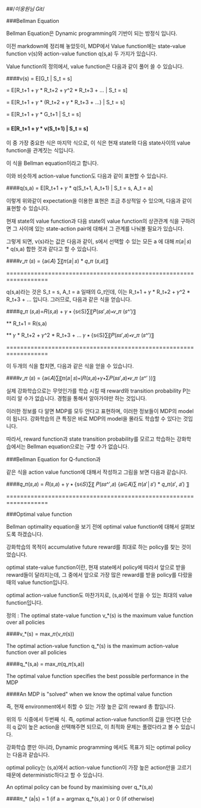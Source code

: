 ##/*이웅원님 Git*/

###Bellman Equation

Bellman Equation은 Dynamic programming의 기반이 되는 방정식 입니다.

이전 markdown에 정리해 놓았듯이, MDP에서  Value function에는 state-value function v(s)와
action-value function q(s,a) 두 가지가 있습니다.

Value function의 정의에서, value function은 다음과 같이 풀어 쓸 수 있습니다.

####v(s) = E[G_t | S_t = s]

= E[R_t+1 + 𝛾 * R_t+2 + 𝛾^2 * R_t+3 + ... | S_t = s]

= E[R_t+1 + 𝛾 * (R_t+2 + 𝛾 * R_t+3 + ...) | S_t = s]

= E[R_t+1 + 𝛾 * G_t+1 | S_t = s]

#### = E[R_t+1 + 𝛾 * v(S_t+1) | S_t = s]

이 중 가장 중요한 식은 마지막 식으로, 이 식은 현재 state와 다음 state사이의 value function을
관계짓는 식입니다.

이 식을 Bellman equation이라고 합니다.

이와 비슷하게 action-value function도 다음과 같이 표현할 수 있습니다.

####q(s,a) = E[R_t+1 + 𝛾 * q(S_t+1, A_t+1) | S_t = s, A_t = a]

이렇게 위와같이 expectation을 이용한 표현은 조금 추상적일 수 있으며,
다음과 같이 표현할 수 있습니다.

현재 state의 value function과 다음 state의 value function의 상관관계 식을
구하려면 그 사이에 있는 state-action pair에 대해서 그 관계를 나눠볼 필요가 있습니다.

그렇게 되면, v(s)라는 값은 다음과 같이, s에서 선택할 수 있는 모든 a 에 대해
𝜋(𝑎│𝑠) * q(s,a) 합한 것과 같다고 할 수 있습니다.

####𝑣_𝜋 (𝑠) = {a∈𝐴} ∑〖𝜋(𝑎│𝑠) * 𝑞_𝜋 (𝑠,𝑎)〗

==================================================================

q(s,a)라는 것은 S_t = s, A_t = a 일때의 G_t인데, 이는 R_t+1 + 𝛾 * R_t+2 + 𝛾^2 * R_t+3 + ... 입니다. 그러므로, 다음과 같은 식을 얻습니다.

####𝑞_𝜋 (𝑠,𝑎)=𝑅(𝑠,𝑎) + 𝛾 ∗ {s∈S}∑〖𝑃(𝑠𝑠′,𝑎)∗𝑣_𝜋 (𝑠^′)〗

** R_t+1 = R(s,a)

** 𝛾 * R_t+2 + 𝛾^2 * R_t+3 + ... 𝛾 ∗ {s∈S}∑〖𝑃(𝑠𝑠′,𝑎)∗𝑣_𝜋 (𝑠^′)〗

==================================================================

이 두개의 식을 합치면, 다음과 같은 식을 얻을 수 있습니다.

####𝑣_𝜋 (𝑠) = {a∈𝐴}∑〖𝜋(𝑎│𝑠)∗(𝑅(𝑠,𝑎)+𝛾∗Σ𝑃(𝑠𝑠′,𝑎)∗𝑣_𝜋 (𝑠^′ ))〗

실제 강화학습으로는 무엇인가를 학습 시킬 때 reward와 transition probability P는 미리
알 수가 없습니다. 경험을 통해서 알아가야만 하는 것입니다.

이러한 정보를 다 알면 MDP를 모두 안다고 표현하며, 이러한 정보들이 MDP의 model이 됩니다.
강화학습의 큰 특징은 바로 MDP의 model을 몰라도 학습할 수 있다는 것입니다.

따라서, reward function과 state transition probability를 모르고 학습하는 강화학습에서는
Bellman equation으로는 구할 수가 없습니다.

###Bellman Equation for Q-function과

같은 식을 action value function에 대해서 작성하고 그림을 보면 다음과 같습니다.

####𝑞_𝜋(𝑠,𝑎) = 𝑅(𝑠,𝑎) + 𝛾 ∗ {s∈𝑆}∑〖 𝑃(𝑠𝑠^′,𝑎) {a∈𝐴}∑ 𝜋(𝑎′│𝑠′) * 𝑞_𝜋(𝑠′, 𝑎′) 〗

==================================================================

###Optimal value function

Bellman optimality equation을 보기 전에 optimal value function에 대해서 살펴보도록
하겠습니다.

강화학습의 목적이 accumulative future reward를 최대로 하는 policy를 찾는 것이었습니다.

optimal state-value function이란, 현재 state에서 policy에 따라서 앞으로 받을 reward들이
달라지는데, 그 중에서 앞으로 가장 많은 reward를 받을 policy를 다랐을 때의 value function입니다.

optimal action-value function도 마찬가지로, (s,a)에서 얻을 수 있는 최대의 value function입니다.

정의 : The optimal state-value function v_*(s) is the maximum value function over
 all policies

 ####v_*(s) = max_𝜋(v_𝜋(s))

 The optimal action-value function q_*(s) is the maximum action-value function over
  all policies

####q_*(s,a) = max_𝜋(q_𝜋(s,a))

The optimal value function specifies the best possible performance in the MDP

####An MDP is "solved" when we know the optimal value function

즉, 현재 environment에서 취할 수 있는 가장 높은 값의 reward 총 합입니다.

위의 두 식중에서 두번째 식. 즉, optimal action-value function의 값을 안다면 단순히
q 값이 높은 action을 선택해주면 되므로, 이 최적화 문제는 풀렸다라고 볼 수 있습니다.

강화학습 뿐만 아니라, Dynamic programming 에서도 목표가 되는 optimal policy는 다음과 같습니다.

optimal policy는 (s,a)에서 action-value function이 가장 높은 action만을 고르기 때문에
deterministic하다고 할 수 있습니다.

An optimal policy can be found by maximising over q_*(s,a)

####𝜋_* (a|s) = 1 (if a = argmax q_*(s,a) ) or 0 (if otherwise)
